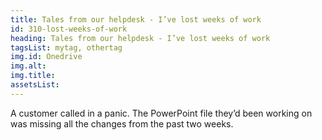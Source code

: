 ```yaml
---
title: Tales from our helpdesk - I’ve lost weeks of work
id: 310-lost-weeks-of-work
heading: Tales from our helpdesk - I’ve lost weeks of work
tagsList: mytag, othertag
img.id: Onedrive
img.alt:
img.title:
assetsList:
---
```


A customer called in a panic. The PowerPoint file they’d been working on was missing all
the changes from the past two weeks.
